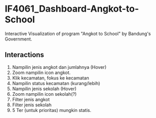 # IF4061_Dashboard-Angkot-to-School

Interactive Visualization of program "Angkot to School" by Bandung's Government.

## Interactions

1. Nampilin jenis angkot dan jumlahnya (Hover)
2. Zoom nampilin icon angkot.
3. Klik kecamatan, fokus ke kecamatan
4. Nampilin status kecamatan (kurang/lebih)
5. Nampilin jenis sekolah (Hover)
6. Zoom nampilin icon sekolah(?)
7. Filter jenis angkot
8. Filter jenis sekolah
9. 5 Ter (untuk prioritas) mungkin statis.